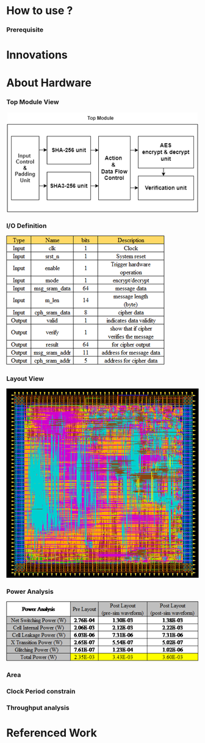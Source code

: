 
# How to use ?
### Prerequisite

# Innovations

# About Hardware
### Top Module View
<p align="center">
  <img src="./img/top_view.png" width="500" title="Top Module View">
</p>


### I/O Definition

![plot](./img/io_definition.png)


### Layout View

![plot](./img/layout_result.png)
 
### Power Analysis

![plot](./img/power_analysis.png)


### Area 


### Clock Period constrain

### Throughput analysis

# Referenced Work


